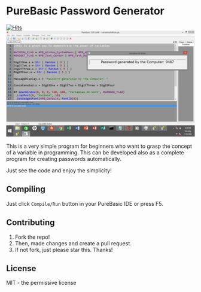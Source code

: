 # PureBasic Password Generator
[![Hits](https://hits.seeyoufarm.com/api/count/incr/badge.svg?url=https%3A%2F%2Fgithub.com%2Fxdvrx1%2FPureBasic-Password-Generator&count_bg=%2379C83D&title_bg=%23555555&icon=&icon_color=%23E7E7E7&title=PAGE+VIEWS&edge_flat=false)](https://hits.seeyoufarm.com)
![picture](resources/picture1.png)

This is a very simple program for beginners who want to grasp
the concept of a variable in programming. This can be developed
also as a complete program for creating passwords automatically.

Just see the code and enjoy the simplicity!

## Compiling
Just click `Compile/Run` button in your PureBasic IDE
or press F5.

## Contributing
1. Fork the repo!
2. Then, made changes and create a pull request. 
3. If not fork, just please star this. Thanks! 

## License
MIT - the permissive license
